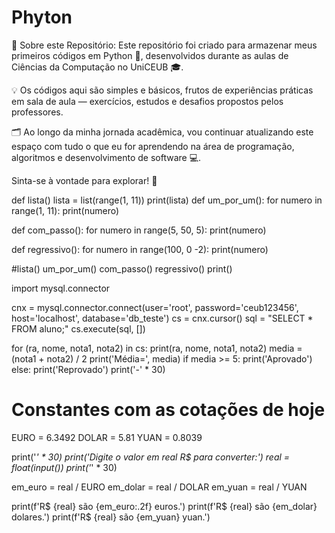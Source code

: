 # Phyton
📘 Sobre este Repositório:
Este repositório foi criado para armazenar meus primeiros códigos em Python 🐍, desenvolvidos durante as aulas de Ciências da Computação no UniCEUB 🎓.

💡 Os códigos aqui são simples e básicos, frutos de experiências práticas em sala de aula — exercícios, estudos e desafios propostos pelos professores.

🗂️ Ao longo da minha jornada acadêmica, vou continuar atualizando este espaço com tudo o que eu for aprendendo na área de programação, algoritmos e desenvolvimento de software 💻.

Sinta-se à vontade para explorar! 🚀


def lista()
    lista = list(range(1, 11))
    print(lista)
def um_por_um():
    for numero in range(1, 11):
        print(numero)

def com_passo():
    for numero in range(5, 50, 5):
        print(numero)

def regressivo():
    for numero in range(100, 0 -2):
        print(numero)


#lista()
um_por_um()
com_passo()
regressivo()
print()


import mysql.connector

cnx = mysql.connector.connect(user='root', password='ceub123456', host='localhost', database='db_teste')
cs = cnx.cursor()
sql = "SELECT * FROM aluno;"
cs.execute(sql, [])

for (ra, nome, nota1, nota2) in cs:
    print(ra, nome, nota1, nota2)
    media = (nota1 + nota2) / 2
    print('Média=', media)
    if media >= 5:
        print('Aprovado')
    else:
        print('Reprovado')
    print('-' * 30)

# Constantes com as cotações de hoje
EURO = 6.3492
DOLAR = 5.81
YUAN = 0.8039

print('*' * 30)
print('Digite o valor em real R$ para converter:')
real = float(input())
print('*' * 30)

em_euro = real / EURO
em_dolar = real / DOLAR
em_yuan = real / YUAN

print(f'R$ {real} são {em_euro:.2f} euros.')
print(f'R$ {real} são {em_dolar} dolares.')
print(f'R$ {real} são {em_yuan} yuan.')


